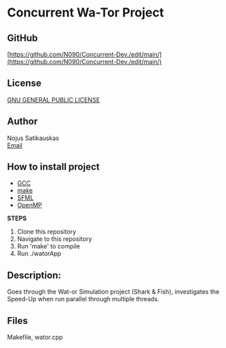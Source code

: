 # Concurrent Wa-Tor Project 

## GitHub
[https://github.com/N090/Concurrent-Dev./edit/main/](https://github.com/N090/Concurrent-Dev./edit/main/)
  
## License
[GNU GENERAL PUBLIC LICENSE](https://github.com/N090/Concurrent-Dev./blob/main/LICENSE)  

## Author  
Nojus Satikauskas  
[Email](C00261186@setu.ie)  

## How to install project   

- [GCC](https://gcc.gnu.org/)   
- [make](https://www.gnu.org/software/make/)    
- [SFML](https://www.sfml-dev.org/) 
- [OpenMP](https://www.openmp.org/)     

**STEPS**

1. Clone this repository
2. Navigate to this repository
3. Run 'make' to compile
4. Run ./watorApp 

## Description:
Goes through the Wat-or Simulation project (Shark & Fish), investigates the Speed-Up    when run parallel through multiple threads. 

## Files  
Makefile, wator.cpp


